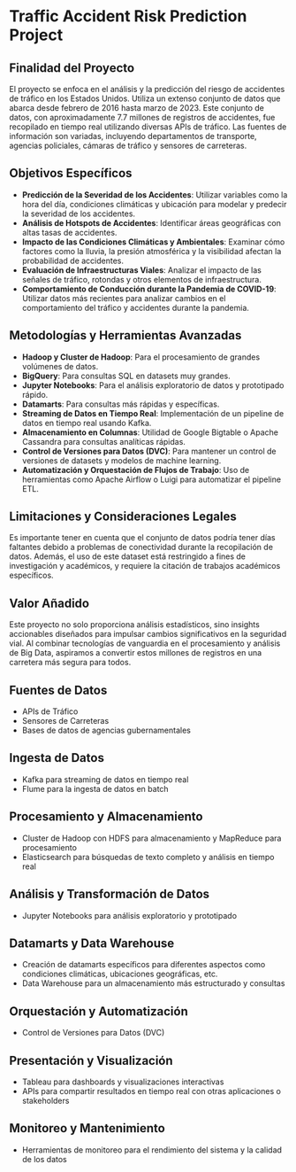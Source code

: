 # Traffic Accident Risk Prediction Project

## Finalidad del Proyecto
El proyecto se enfoca en el análisis y la predicción del riesgo de accidentes de tráfico en los Estados Unidos. Utiliza un extenso conjunto de datos que abarca desde febrero de 2016 hasta marzo de 2023. Este conjunto de datos, con aproximadamente 7.7 millones de registros de accidentes, fue recopilado en tiempo real utilizando diversas APIs de tráfico. Las fuentes de información son variadas, incluyendo departamentos de transporte, agencias policiales, cámaras de tráfico y sensores de carreteras.

## Objetivos Específicos
- **Predicción de la Severidad de los Accidentes**: Utilizar variables como la hora del día, condiciones climáticas y ubicación para modelar y predecir la severidad de los accidentes.
- **Análisis de Hotspots de Accidentes**: Identificar áreas geográficas con altas tasas de accidentes.
- **Impacto de las Condiciones Climáticas y Ambientales**: Examinar cómo factores como la lluvia, la presión atmosférica y la visibilidad afectan la probabilidad de accidentes.
- **Evaluación de Infraestructuras Viales**: Analizar el impacto de las señales de tráfico, rotondas y otros elementos de infraestructura.
- **Comportamiento de Conducción durante la Pandemia de COVID-19**: Utilizar datos más recientes para analizar cambios en el comportamiento del tráfico y accidentes durante la pandemia.

## Metodologías y Herramientas Avanzadas
- **Hadoop y Cluster de Hadoop**: Para el procesamiento de grandes volúmenes de datos.
- **BigQuery**: Para consultas SQL en datasets muy grandes.
- **Jupyter Notebooks**: Para el análisis exploratorio de datos y prototipado rápido.
- **Datamarts**: Para consultas más rápidas y específicas.
- **Streaming de Datos en Tiempo Real**: Implementación de un pipeline de datos en tiempo real usando Kafka.
- **Almacenamiento en Columnas**: Utilidad de Google Bigtable o Apache Cassandra para consultas analíticas rápidas.
- **Control de Versiones para Datos (DVC)**: Para mantener un control de versiones de datasets y modelos de machine learning.
- **Automatización y Orquestación de Flujos de Trabajo**: Uso de herramientas como Apache Airflow o Luigi para automatizar el pipeline ETL.

## Limitaciones y Consideraciones Legales
Es importante tener en cuenta que el conjunto de datos podría tener días faltantes debido a problemas de conectividad durante la recopilación de datos. Además, el uso de este dataset está restringido a fines de investigación y académicos, y requiere la citación de trabajos académicos específicos.

## Valor Añadido
Este proyecto no solo proporciona análisis estadísticos, sino insights accionables diseñados para impulsar cambios significativos en la seguridad vial. Al combinar tecnologías de vanguardia en el procesamiento y análisis de Big Data, aspiramos a convertir estos millones de registros en una carretera más segura para todos.

## Fuentes de Datos
- APIs de Tráfico
- Sensores de Carreteras
- Bases de datos de agencias gubernamentales

## Ingesta de Datos
- Kafka para streaming de datos en tiempo real
- Flume para la ingesta de datos en batch

## Procesamiento y Almacenamiento
- Cluster de Hadoop con HDFS para almacenamiento y MapReduce para procesamiento
- Elasticsearch para búsquedas de texto completo y análisis en tiempo real

## Análisis y Transformación de Datos
- Jupyter Notebooks para análisis exploratorio y prototipado

## Datamarts y Data Warehouse
- Creación de datamarts específicos para diferentes aspectos como condiciones climáticas, ubicaciones geográficas, etc.
- Data Warehouse para un almacenamiento más estructurado y consultas

## Orquestación y Automatización
- Control de Versiones para Datos (DVC)

## Presentación y Visualización
- Tableau para dashboards y visualizaciones interactivas
- APIs para compartir resultados en tiempo real con otras aplicaciones o stakeholders

## Monitoreo y Mantenimiento
- Herramientas de monitoreo para el rendimiento del sistema y la calidad de los datos
